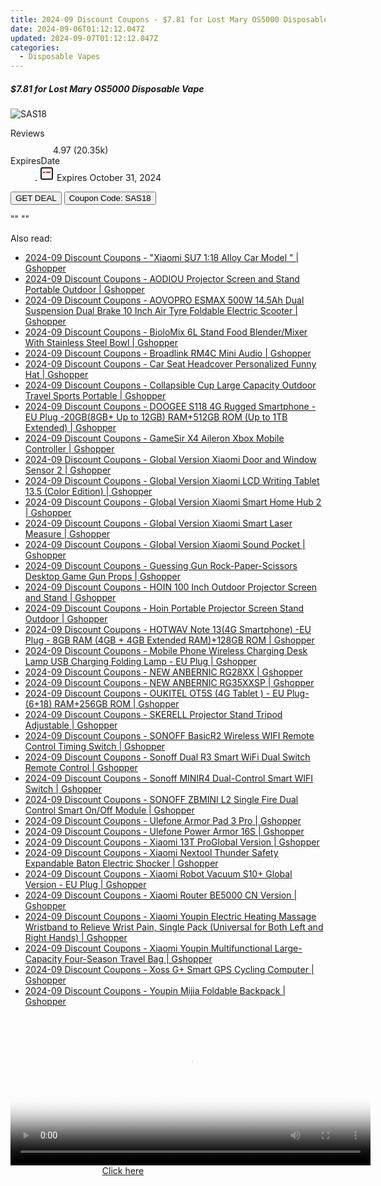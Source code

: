 ```yaml
---
title: 2024-09 Discount Coupons - $7.81 for Lost Mary OS5000 Disposable Vape | EightVape
date: 2024-09-06T01:12:12.047Z
updated: 2024-09-07T01:12:12.047Z
categories:
  - Disposable Vapes
---
```



<div class="max-w-4xl mx-auto grid grid-cols-1 lg:max-w-5xl lg:gap-x-20 lg:grid-cols-2">
  <div class="relative p-3 col-start-1 row-start-1 flex flex-col-reverse rounded-lg bg-gradient-to-t from-black/75 via-black/0 sm:bg-none sm:row-start-2 sm:p-0 lg:row-start-1">
    <h5 class="mt-1 text-lg font-semibold text-white sm:text-slate-900 md:text-2xl dark:sm:text-white">$7.81 for Lost Mary OS5000 Disposable Vape</h5>
  </div>
  
  <div class="col-start-1 col-end-3 row-start-1 grid gap-4 sm:mb-6 sm:grid-cols-4 lg:col-start-2 lg:row-span-6 lg:row-end-6 lg:mb-0 lg:gap-6">
      <img src="&quot;&quot;" onClick="javascript:window.open(decodeURIComponent('%22https%3A%2F%2Fwww.shareasale.com%2Fu.cfm%3Fd%3D1231530%26m%3D59344%26u%3D4338022%22'), '_blank');void(0);" alt="SAS18" class="h-60 w-full rounded-lg object-cover sm:col-span-2 sm:h-52 lg:col-span-full" loading="lazy" />
    
  </div>
  <dl class="row-start-2 mt-4 flex items-center text-xs font-medium sm:row-start-3 sm:mt-1 md:mt-2.5 lg:row-start-2">
    <dt class="sr-only">Reviews</dt>
    <dd class="flex items-center text-indigo-600 dark:text-indigo-400">
      <svg width="24" height="24" fill="none" aria-hidden="true" class="mr-1 stroke-current dark:stroke-indigo-500">
        <path d="m12 5 2 5h5l-4 4 2.103 5L12 16l-5.103 3L9 14l-4-4h5l2-5Z" stroke-width="2" stroke-linecap="round" stroke-linejoin="round" />
      </svg>
      <span>4.97 <span class="font-normal text-slate-400">(20.35k)</span></span>
    </dd>
    <dt class="sr-only">ExpiresDate</dt>
    <dd class="flex items-center">
      <svg width="2" height="2" aria-hidden="true" fill="currentColor" class="mx-3 text-slate-300">
        <circle cx="1" cy="1" r="1" />
      </svg>
      <svg width="24" height="24" viewBox="0 0 24 24" fill="none" stroke="currentColor" stroke-width="2">
        <rect x="3" y="3" width="18" height="18" rx="2" fill="#fff" />
        <path d="M6 10L18 10" stroke="red" stroke-width="2" fill="none" />
        <path d="M10 6L10 18" stroke="#fff" stroke-width="2" fill="none" />
      </svg>
      Expires October 31, 2024    </dd>
  </dl>
  <div class="col-start-1 row-start-3 mt-4 self-center sm:col-start-2 sm:row-span-2 sm:row-start-2 sm:mt-0 lg:col-start-1 lg:row-start-3 lg:row-end-4 lg:mt-6">
    <button type="button" onClick="javascript:window.open(decodeURIComponent('%22https%3A%2F%2Fwww.shareasale.com%2Fu.cfm%3Fd%3D1231530%26m%3D59344%26u%3D4338022%22'), '_blank');void(0);" class="rounded-lg bg-red-600 px-3 py-2 text-sm font-medium leading-6 text-white">GET DEAL</button>
    <button type="button" onClick="javascript:window.open(decodeURIComponent('%22https%3A%2F%2Fwww.shareasale.com%2Fu.cfm%3Fd%3D1231530%26m%3D59344%26u%3D4338022%22'), '_blank');void(0);" class="border-dashed border-2 border-indigo-600 bg-green-100 text-sm leading-6 font-medium py-2 px-3 rounded-lg">Coupon Code: SAS18</button>
  </div>
  <p class="col-start-1 mt-4 text-sm leading-6 sm:col-span-2 lg:col-span-1 lg:row-start-4 lg:mt-6 dark:text-slate-400">
    "" 
""  </p>
</div>
<span class="atpl-alsoreadstyle">Also read:</span>
<div><ul>
<li><a href="https://coupons.techidaily.com/coupon-1117909-share-97331-sale/"><u>2024-09 Discount Coupons - "Xiaomi SU7 1:18 Alloy Car Model " | Gshopper</u></a></li>
<li><a href="https://coupons.techidaily.com/coupon-1117906-share-97331-sale/"><u>2024-09 Discount Coupons - AODIOU Projector Screen and Stand Portable Outdoor | Gshopper</u></a></li>
<li><a href="https://coupons.techidaily.com/coupon-1117897-share-97331-sale/"><u>2024-09 Discount Coupons - AOVOPRO ESMAX 500W 14.5Ah Dual Suspension Dual Brake 10 Inch Air Tyre Foldable Electric Scooter | Gshopper</u></a></li>
<li><a href="https://coupons.techidaily.com/coupon-1117900-share-97331-sale/"><u>2024-09 Discount Coupons - BioloMix 6L Stand Food Blender/Mixer With Stainless Steel Bowl | Gshopper</u></a></li>
<li><a href="https://coupons.techidaily.com/coupon-1117975-share-97331-sale/"><u>2024-09 Discount Coupons - Broadlink RM4C Mini Audio | Gshopper</u></a></li>
<li><a href="https://coupons.techidaily.com/coupon-1117972-share-97331-sale/"><u>2024-09 Discount Coupons - Car Seat Headcover Personalized Funny Hat | Gshopper</u></a></li>
<li><a href="https://coupons.techidaily.com/coupon-1117893-share-97331-sale/"><u>2024-09 Discount Coupons - Collapsible Cup Large Capacity Outdoor Travel Sports Portable | Gshopper</u></a></li>
<li><a href="https://coupons.techidaily.com/coupon-1117896-share-97331-sale/"><u>2024-09 Discount Coupons - DOOGEE S118 4G Rugged Smartphone - EU Plug -20GB(8GB+ Up to 12GB) RAM+512GB ROM (Up to 1TB Extended) | Gshopper</u></a></li>
<li><a href="https://coupons.techidaily.com/coupon-1117899-share-97331-sale/"><u>2024-09 Discount Coupons - GameSir X4 Aileron Xbox Mobile Controller | Gshopper</u></a></li>
<li><a href="https://coupons.techidaily.com/coupon-1117912-share-97331-sale/"><u>2024-09 Discount Coupons - Global Version Xiaomi Door and Window Sensor 2 | Gshopper</u></a></li>
<li><a href="https://coupons.techidaily.com/coupon-1117910-share-97331-sale/"><u>2024-09 Discount Coupons - Global Version Xiaomi LCD Writing Tablet 13.5 (Color Edition) | Gshopper</u></a></li>
<li><a href="https://coupons.techidaily.com/coupon-1117913-share-97331-sale/"><u>2024-09 Discount Coupons - Global Version Xiaomi Smart Home Hub 2 | Gshopper</u></a></li>
<li><a href="https://coupons.techidaily.com/coupon-1117911-share-97331-sale/"><u>2024-09 Discount Coupons - Global Version Xiaomi Smart Laser Measure | Gshopper</u></a></li>
<li><a href="https://coupons.techidaily.com/coupon-1117914-share-97331-sale/"><u>2024-09 Discount Coupons - Global Version Xiaomi Sound Pocket | Gshopper</u></a></li>
<li><a href="https://coupons.techidaily.com/coupon-1117973-share-97331-sale/"><u>2024-09 Discount Coupons - Guessing Gun Rock-Paper-Scissors Desktop Game Gun Props | Gshopper</u></a></li>
<li><a href="https://coupons.techidaily.com/coupon-1117905-share-97331-sale/"><u>2024-09 Discount Coupons - HOIN 100 Inch Outdoor Projector Screen and Stand | Gshopper</u></a></li>
<li><a href="https://coupons.techidaily.com/coupon-1117907-share-97331-sale/"><u>2024-09 Discount Coupons - Hoin Portable Projector Screen Stand Outdoor | Gshopper</u></a></li>
<li><a href="https://coupons.techidaily.com/coupon-1117895-share-97331-sale/"><u>2024-09 Discount Coupons - HOTWAV Note 13(4G Smartphone) -EU Plug - 8GB RAM (4GB + 4GB Extended RAM)+128GB ROM | Gshopper</u></a></li>
<li><a href="https://coupons.techidaily.com/coupon-1117892-share-97331-sale/"><u>2024-09 Discount Coupons - Mobile Phone Wireless Charging Desk Lamp USB Charging Folding Lamp - EU Plug | Gshopper</u></a></li>
<li><a href="https://coupons.techidaily.com/coupon-1117903-share-97331-sale/"><u>2024-09 Discount Coupons - NEW ANBERNIC RG28XX | Gshopper</u></a></li>
<li><a href="https://coupons.techidaily.com/coupon-1117915-share-97331-sale/"><u>2024-09 Discount Coupons - NEW ANBERNIC RG35XXSP | Gshopper</u></a></li>
<li><a href="https://coupons.techidaily.com/coupon-1117894-share-97331-sale/"><u>2024-09 Discount Coupons - OUKITEL OT5S (4G Tablet ) - EU Plug- (6+18) RAM+256GB ROM | Gshopper</u></a></li>
<li><a href="https://coupons.techidaily.com/coupon-1117904-share-97331-sale/"><u>2024-09 Discount Coupons - SKERELL Projector Stand Tripod Adjustable | Gshopper</u></a></li>
<li><a href="https://coupons.techidaily.com/coupon-1117978-share-97331-sale/"><u>2024-09 Discount Coupons - SONOFF BasicR2 Wireless WIFI Remote Control Timing Switch | Gshopper</u></a></li>
<li><a href="https://coupons.techidaily.com/coupon-1117979-share-97331-sale/"><u>2024-09 Discount Coupons - Sonoff Dual R3 Smart WiFi Dual Switch Remote Control | Gshopper</u></a></li>
<li><a href="https://coupons.techidaily.com/coupon-1117976-share-97331-sale/"><u>2024-09 Discount Coupons - Sonoff MINIR4 Dual-Control Smart WIFI Switch | Gshopper</u></a></li>
<li><a href="https://coupons.techidaily.com/coupon-1117977-share-97331-sale/"><u>2024-09 Discount Coupons - SONOFF ZBMINI L2 Single Fire Dual Control Smart On/Off Module | Gshopper</u></a></li>
<li><a href="https://coupons.techidaily.com/coupon-1117968-share-97331-sale/"><u>2024-09 Discount Coupons - Ulefone Armor Pad 3 Pro | Gshopper</u></a></li>
<li><a href="https://coupons.techidaily.com/coupon-1117967-share-97331-sale/"><u>2024-09 Discount Coupons - Ulefone Power Armor 16S | Gshopper</u></a></li>
<li><a href="https://coupons.techidaily.com/coupon-1117908-share-97331-sale/"><u>2024-09 Discount Coupons - Xiaomi 13T ProGlobal Version | Gshopper</u></a></li>
<li><a href="https://coupons.techidaily.com/coupon-1117974-share-97331-sale/"><u>2024-09 Discount Coupons - Xiaomi Nextool Thunder Safety Expandable Baton Electric Shocker | Gshopper</u></a></li>
<li><a href="https://coupons.techidaily.com/coupon-1117902-share-97331-sale/"><u>2024-09 Discount Coupons - Xiaomi Robot Vacuum S10+ Global Version - EU Plug | Gshopper</u></a></li>
<li><a href="https://coupons.techidaily.com/coupon-1117969-share-97331-sale/"><u>2024-09 Discount Coupons - Xiaomi Router BE5000 CN Version | Gshopper</u></a></li>
<li><a href="https://coupons.techidaily.com/coupon-1117971-share-97331-sale/"><u>2024-09 Discount Coupons - Xiaomi Youpin Electric Heating Massage Wristband to Relieve Wrist Pain, Single Pack (Universal for Both Left and Right Hands) | Gshopper</u></a></li>
<li><a href="https://coupons.techidaily.com/coupon-1117970-share-97331-sale/"><u>2024-09 Discount Coupons - Xiaomi Youpin Multifunctional Large-Capacity Four-Season Travel Bag | Gshopper</u></a></li>
<li><a href="https://coupons.techidaily.com/coupon-1117898-share-97331-sale/"><u>2024-09 Discount Coupons - Xoss G+ Smart GPS Cycling Computer | Gshopper</u></a></li>
<li><a href="https://coupons.techidaily.com/coupon-1117901-share-97331-sale/"><u>2024-09 Discount Coupons - Youpin Mijia Foldable Backpack | Gshopper</u></a></li>
</ul></div>

<ins class="adsbygoogle"
      style="display:block"
      data-ad-client="ca-pub-7571918770474297"
      data-ad-slot="8358498916"
      data-ad-format="auto"
      data-full-width-responsive="true"></ins>
<!-- affiliate ads begin -->
<span id="1982461">
					<video width="576" height="240" style="cursor:pointer"
           poster="//a.impactradius-go.com/display-clicktoplayimage/1982461.png"
           onclick="if(!this.playClicked){this.play();this.setAttribute('controls',true);this.playClicked=true;}">
	   <source src="//a.impactradius-go.com/display-ad/22993-1982461">
	   <img src="//a.impactradius-go.com/display-clicktoplayimage/1982461.png" style="border: none; height: 100%; width: 100%; object-fit: contain">
	</video>
	<div style="width:360px;text-align:center"><a href="javascript:window.open(decodeURIComponent('https%3A%2F%2Fhomestyler.sjv.io%2Fc%2F5597632%2F1982461%2F22993'), '_blank');void(0);">Click here</a></div>
</span>
<img height="0" width="0" src="https://imp.pxf.io/i/5597632/1982461/22993" style="position:absolute;visibility:hidden;" border="0" />
<!-- affiliate ads end -->